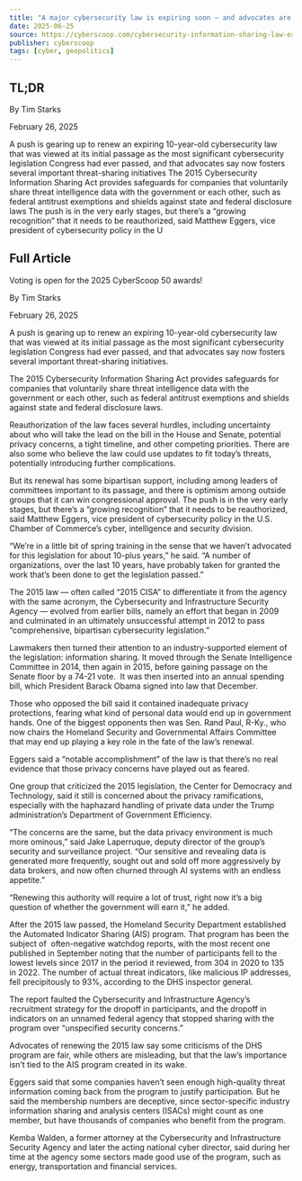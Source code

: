 ```yaml
---
title: "A major cybersecurity law is expiring soon — and advocates are prepping to push Congress for renewal"
date: 2025-06-25
source: https://cyberscoop.com/cybersecurity-information-sharing-law-expiring-congress-renewal/
publisher: cyberscoop
tags: [cyber, geopolitics]
---
```


## TL;DR

By
Tim Starks

February 26, 2025

A push is gearing up to renew an expiring 10-year-old cybersecurity law that was viewed at its initial passage as the most significant cybersecurity legislation Congress had ever passed, and that advocates say now fosters several important threat-sharing initiatives The 2015 Cybersecurity Information Sharing Act provides safeguards for companies that voluntarily share threat intelligence data with the government or each other, such as federal antitrust exemptions and shields against state and federal disclosure laws The push is in the very early stages, but there’s a “growing recognition” that it needs to be reauthorized, said Matthew Eggers, vice president of cybersecurity policy in the U

## Full Article

Voting is open for the 2025 CyberScoop 50 awards!

By
Tim Starks

February 26, 2025

A push is gearing up to renew an expiring 10-year-old cybersecurity law that was viewed at its initial passage as the most significant cybersecurity legislation Congress had ever passed, and that advocates say now fosters several important threat-sharing initiatives.

The 2015 Cybersecurity Information Sharing Act provides safeguards for companies that voluntarily share threat intelligence data with the government or each other, such as federal antitrust exemptions and shields against state and federal disclosure laws.

Reauthorization of the law faces several hurdles, including uncertainty about who will take the lead on the bill in the House and Senate, potential privacy concerns, a tight timeline, and other competing priorities. There are also some who believe the law could use updates to fit today’s threats, potentially introducing further complications.

But its renewal has some bipartisan support, including among leaders of committees important to its passage, and there is optimism among outside groups that it can win congressional approval. The push is in the very early stages, but there’s a “growing recognition” that it needs to be reauthorized, said Matthew Eggers, vice president of cybersecurity policy in the U.S. Chamber of Commerce’s cyber, intelligence and security division.

“We’re in a little bit of spring training in the sense that we haven’t advocated for this legislation for about 10-plus years,” he said. “A number of organizations, over the last 10 years, have probably taken for granted the work that’s been done to get the legislation passed.”

The 2015 law — often called “2015 CISA” to differentiate it from the agency with the same acronym, the Cybersecurity and Infrastructure Security Agency — evolved from earlier bills, namely an effort that began in 2009 and culminated in an ultimately unsuccessful attempt in 2012 to pass “comprehensive, bipartisan cybersecurity legislation.”

Lawmakers then turned their attention to an industry-supported element of the legislation: information sharing. It moved through the Senate Intelligence Committee in 2014, then again in 2015, before gaining passage on the Senate floor by a 74-21 vote.  It was then inserted into an annual spending bill, which President Barack Obama signed into law that December.

Those who opposed the bill said it contained inadequate privacy protections, fearing what kind of personal data would end up in government hands. One of the biggest opponents then was Sen. Rand Paul, R-Ky., who now chairs the Homeland Security and Governmental Affairs Committee that may end up playing a key role in the fate of the law’s renewal.

Eggers said a “notable accomplishment” of the law is that there’s no real evidence that those privacy concerns have played out as feared.

One group that criticized the 2015 legislation, the Center for Democracy and Technology, said it still is concerned about the privacy ramifications, especially with the haphazard handling of private data under the Trump administration’s Department of Government Efficiency.

“The concerns are the same, but the data privacy environment is much more ominous,” said Jake Laperruque, deputy director of the group’s security and surveillance project. “Our sensitive and revealing data is generated more frequently, sought out and sold off more aggressively by data brokers, and now often churned through AI systems with an endless appetite.”

“Renewing this authority will require a lot of trust, right now it’s a big question of whether the government will earn it,” he added.

After the 2015 law passed, the Homeland Security Department established the Automated Indicator Sharing (AIS) program. That program has been the subject of  often-negative watchdog reports, with the most recent one published in September noting that the number of participants fell to the lowest levels since 2017 in the period it reviewed, from 304 in 2020 to 135 in 2022. The number of actual threat indicators, like malicious IP addresses, fell precipitously to 93%, according to the DHS inspector general.

The report faulted the Cybersecurity and Infrastructure Agency’s recruitment strategy for the dropoff in participants, and the dropoff in indicators on an unnamed federal agency that stopped sharing with the program over “unspecified security concerns.”

Advocates of renewing the 2015 law say some criticisms of the DHS program are fair, while others are misleading, but that the law’s importance isn’t tied to the AIS program created in its wake.

Eggers said that some companies haven’t seen enough high-quality threat information coming back from the program to justify participation. But he said the membership numbers are deceptive, since sector-specific industry information sharing and analysis centers (ISACs) might count as one member, but have thousands of companies who benefit from the program.

Kemba Walden, a former attorney at the Cybersecurity and Infrastructure Security Agency and later the acting national cyber director, said during her time at the agency some sectors made good use of the program, such as energy, transportation and financial services.